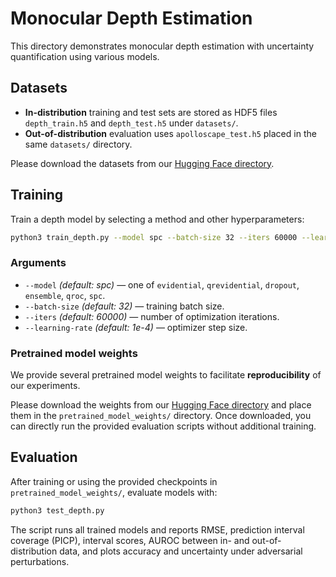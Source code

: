 # Monocular Depth Estimation

This directory demonstrates monocular depth estimation with uncertainty quantification using various models.

## Datasets
- **In-distribution** training and test sets are stored as HDF5 files `depth_train.h5` and `depth_test.h5` under `datasets/`.
- **Out-of-distribution** evaluation uses `apolloscape_test.h5` placed in the same `datasets/` directory.

Please download the datasets from our [Hugging Face directory](https://huggingface.co/zzz0527/SPC-UQ/tree/main/SPC-UQ/Monocular_Depth_Estimation).

## Training
Train a depth model by selecting a method and other hyperparameters:

```bash
python3 train_depth.py --model spc --batch-size 32 --iters 60000 --learning-rate 1e-4
```

### Arguments
- `--model` *(default: spc)* — one of `evidential`, `qrevidential`, `dropout`, `ensemble`, `qroc`, `spc`.
- `--batch-size` *(default: 32)* — training batch size.
- `--iters` *(default: 60000)* — number of optimization iterations.
- `--learning-rate` *(default: 1e-4)* — optimizer step size.

### Pretrained model weights
We provide several pretrained model weights to facilitate **reproducibility** of our experiments.

Please download the weights from our [Hugging Face directory](https://huggingface.co/zzz0527/SPC-UQ/tree/main/SPC-UQ/Monocular_Depth_Estimation) and place them in the `pretrained_model_weights/` directory. Once downloaded, you can directly run the provided evaluation scripts without additional training.  

## Evaluation
After training or using the provided checkpoints in `pretrained_model_weights/`, evaluate models with:

```bash
python3 test_depth.py
```

The script runs all trained models and reports RMSE, prediction interval coverage (PICP), interval scores, AUROC between in- and out-of-distribution data, and plots accuracy and uncertainty under adversarial perturbations.
